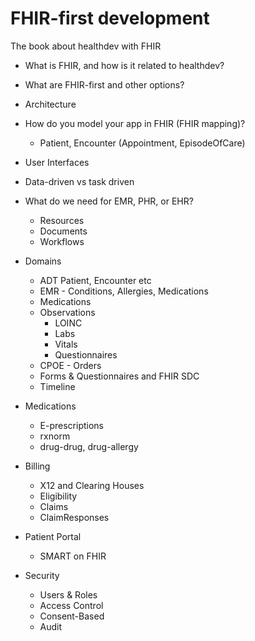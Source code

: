 # FHIR-first development

The book about healthdev with FHIR


* What is FHIR, and how is it related to healthdev?
* What are FHIR-first and other options?
* Architecture 
* How do you model your app in FHIR (FHIR mapping)?
  * Patient, Encounter (Appointment, EpisodeOfCare)
* User Interfaces
* Data-driven vs task driven
* What do we need for EMR, PHR, or EHR?
  * Resources
  * Documents
  * Workflows
* Domains
  * ADT Patient, Encounter etc
  * EMR - Conditions, Allergies, Medications
  * Medications
  * Observations
    * LOINC
    * Labs
    * Vitals
    * Questionnaires
  * CPOE - Orders
  * Forms & Questionnaires and FHIR SDC
  * Timeline
* Medications
  * E-prescriptions
  * rxnorm
  * drug-drug, drug-allergy 
* Billing
  * X12 and Clearing Houses 
  * Eligibility 
  * Claims
  * ClaimResponses
* Patient Portal
  * SMART on FHIR 

* Security
  * Users & Roles
  * Access Control
  * Consent-Based
  * Audit
